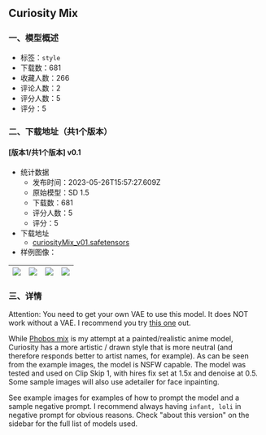 ## Curiosity Mix
### 一、模型概述

- 标签：`style`
- 下载数：681
- 收藏人数：266
- 评论人数：2
- 评分人数：5
- 评分：5

### 二、下载地址（共1个版本）

#### [版本1/共1个版本] v0.1

- 统计数据
  - 发布时间：2023-05-26T15:57:27.609Z
  - 原始模型：SD 1.5
  - 下载数：681
  - 评分人数：5
  - 评分：5
- 下载地址
  - [curiosityMix_v01.safetensors](https://civitai.com/api/download/models/81624)
- 样例图像：

| <img src="https://image.civitai.com/xG1nkqKTMzGDvpLrqFT7WA/705eb048-cb71-433e-b9b2-ae2de971200b/width=450/921162.jpeg" /> | <img src="https://image.civitai.com/xG1nkqKTMzGDvpLrqFT7WA/2f39e3b2-c5ac-4098-b1af-43ba95c7e06c/width=450/920668.jpeg" /> | <img src="https://image.civitai.com/xG1nkqKTMzGDvpLrqFT7WA/eef75b01-b75c-444e-880a-cb14207ac5e3/width=450/920669.jpeg" /> | <img src="https://image.civitai.com/xG1nkqKTMzGDvpLrqFT7WA/88c2ded1-582f-44bb-a734-a24c35c82f37/width=450/920672.jpeg" /> |
| ---- | ---- | ---- | ---- |


### 三、详情
<p>Attention: You need to get your own VAE to use this model. It does NOT work without a VAE. I recommend you try <a target="_blank" rel="ugc" href="https://huggingface.co/stabilityai/sd-vae-ft-mse-original/tree/main">this one</a> out.</p><p>While <a target="_blank" rel="ugc" href="https://civitai.com/models/71578/phobos-mix">Phobos mix</a> is my attempt at a painted/realistic anime model, Curiosity has a more artistic / drawn style that is more neutral (and therefore responds better to artist names, for example). As can be seen from the example images, the model is NSFW capable. The model was tested and used on Clip Skip 1, with hires fix set at 1.5x and denoise at 0.5. Some sample images will also use adetailer for face inpainting.</p><p>See example images for examples of how to prompt the model and a sample negative prompt. I recommend always having <code>infant, loli</code> in negative prompt for obvious reasons. Check "about this version" on the sidebar for the full list of models used.</p>